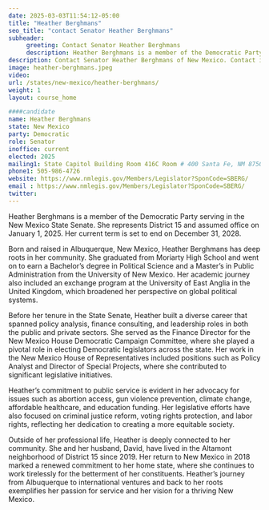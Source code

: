 ```yaml
---
date: 2025-03-03T11:54:12-05:00
title: "Heather Berghmans"
seo_title: "contact Senator Heather Berghmans"
subheader:
     greeting: Contact Senator Heather Berghmans
     description: Heather Berghmans is a member of the Democratic Party serving in the New Mexico State Senate. She represents District 15 and assumed office on January 1, 2025. Her current term is set to end on December 31, 2028.
description: Contact Senator Heather Berghmans of New Mexico. Contact information for Heather Berghmans includes email address, phone number, and mailing address.
image: heather-berghmans.jpeg
video:
url: /states/new-mexico/heather-berghmans/
weight: 1
layout: course_home

####candidate
name: Heather Berghmans
state: New Mexico
party: Democratic
role: Senator
inoffice: current
elected: 2025
mailing1: State Capitol Building Room 416C Room # 400 Santa Fe, NM 87501
phone1: 505-986-4726
website: https://www.nmlegis.gov/Members/Legislator?SponCode=SBERG/
email : https://www.nmlegis.gov/Members/Legislator?SponCode=SBERG/
twitter:
---
```

Heather Berghmans is a member of the Democratic Party serving in the New Mexico State Senate. She represents District 15 and assumed office on January 1, 2025. Her current term is set to end on December 31, 2028.

Born and raised in Albuquerque, New Mexico, Heather Berghmans has deep roots in her community. She graduated from Moriarty High School and went on to earn a Bachelor’s degree in Political Science and a Master’s in Public Administration from the University of New Mexico. Her academic journey also included an exchange program at the University of East Anglia in the United Kingdom, which broadened her perspective on global political systems.

Before her tenure in the State Senate, Heather built a diverse career that spanned policy analysis, finance consulting, and leadership roles in both the public and private sectors. She served as the Finance Director for the New Mexico House Democratic Campaign Committee, where she played a pivotal role in electing Democratic legislators across the state. Her work in the New Mexico House of Representatives included positions such as Policy Analyst and Director of Special Projects, where she contributed to significant legislative initiatives.

Heather’s commitment to public service is evident in her advocacy for issues such as abortion access, gun violence prevention, climate change, affordable healthcare, and education funding. Her legislative efforts have also focused on criminal justice reform, voting rights protection, and labor rights, reflecting her dedication to creating a more equitable society.

Outside of her professional life, Heather is deeply connected to her community. She and her husband, David, have lived in the Altamont neighborhood of District 15 since 2019. Her return to New Mexico in 2018 marked a renewed commitment to her home state, where she continues to work tirelessly for the betterment of her constituents. Heather’s journey from Albuquerque to international ventures and back to her roots exemplifies her passion for service and her vision for a thriving New Mexico.
